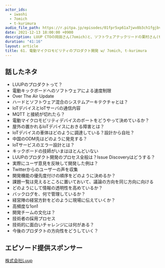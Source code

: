 ```yaml
---
actor_ids:
  - iwashi
  - 7omich
  - t-kurimura
audio_file_path: https://r.pitpa.jp/episodes/01fpr5xp61a7jwv8b3ch1fgjbv.mp3
date: 2021-12-13 18:00:00 +0900
description: LUUP CTOの岡田さん(7omich)と、ソフトウェアテックリードの栗村さん(t-kurimura)をゲストに、などについて語っていただいたエピソードです。
duration: "41:16"
layout: article
title: 61. 電動マイクロモビリティのプロダクト開発 w/ 7omich, t-kurimura
---
```


## 話したネタ

- LUUPのプロダクトって？
- 電動キックボードへのソフトウェアによる速度制限
- Over The Air Update
- ハードとソフトウェア混合のシステムアーキテクチャとは？
- IoTデバイスとIoTサーバの通信内容
- MQTT と接続が切れたら？
- 電動マイクロモビリティデバイスのポートをどうやって決めているか？
- 屋外の置かれるIoTデバイスにおきる障害とは？
- IoTデバイスの車体はどのように調達している？設計から自社？
- 中国のODM先はどのように発見する？
- IoTサービスのエラー設計とは？
- キックボードの技師がいまはほとんどいない
- LUUPのプロダクト開発のプロセス全般は？Issue Discoveryはどうする？
- 実際にユーザ意見を反映して開発した例は？
- Twitterからのユーザーの声を収集
- 開発機能の優先度付けの順序をどのように決めるか？
- 課題一覧は見えるところに置いておいて、議論の方向を同じ方向に向ける
- どのようにして情報の透明性を高めているか？
- バックログを、何で管理しているか？
- 経営陣の経営方針をどのように現場に伝えていくか？
- 高頻度な1on1
- 開発チームの文化は？
- 技術者の採用プロセス
- 技術的に面白いチャレンジには何がある？
- 今後のプロダクトの方向性をどうしていく？

## エピソード提供スポンサー

[株式会社Luup](https://luup.sc/)
